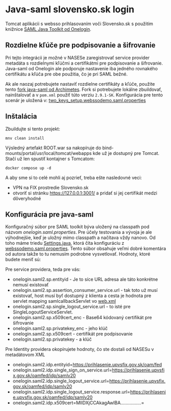 # Java-saml slovensko.sk login

Tomcat aplikácii s websso prihlasovaním voči Slovensko.sk s použitím knižnice [SAML Java Toolkit od Onelogin](https://github.com/SAML-Toolkits/java-saml). 

## Rozdielne kľúče pre podpisovanie a šifrovanie

Pri tejto integrácii je možné v NASESe zaregistrovať service provider metadáta s rozdielnymi kľúčmi a certifikátmi pre podpisovanie a šifrovanie.
Java-saml od Onelogin ale podporuje nastavenie iba jedného rovnakého certifikátu a kľúča pre obe použitia, čo je pri SAML bežné.

Ak ale naozaj potrebujete nastaviť rozdielne certifikáty a kľúče, použite tento [fork java-saml od Archimetes](https://github.com/archimetes/java-saml).
Fork si potrebujete lokálne zbuildovať, nainštalovať a v `pom.xml` použiť túto verziu `2.9.1-SK`.
Konfigurácia pre tento scenár je uložená v: [two_keys_setup.webssodemo.saml.properties](bind-mounts/portal/usr/local/tomcat/conf/two_keys_setup.webssodemo.saml.properties)

## Inštalácia

Zbuildujte si tento projekt:
```
mnv clean install
```
Výsledný artefakt ROOT.war sa nakopíruje do bind-mounts/portal/usr/local/tomcat/webapps kde už je dostupný pre Tomcat. 
Stačí už len spustiť kontajner s Tomcatom:
```
docker compose up -d 
```
A aby sme si to celé mohli aj pozrieť, treba ešte nasledovné veci:
* VPN na FIX prostredie Slovensko.sk
* otvoriť si stránku https://127.0.0.1:3001/ a pridať si jej certifikát medzi dôveryhodné

## Konfigurácia pre java-saml

Konfiguračný súbor pre SAML toolkit býva uložený na classpath pod názvom *onelogin.saml.properties*. 
Pre účely testovania a vývoja je ale výhodnejšie, keď je uložný mimo classpath a načítava vždy nanovo. Od toho máme triedu [Settings.java](src/main/java/com/archimetes/cgpcon/websso/Settings.java), 
ktorá číta konfiguráciu z [webssodemo.saml.properties](bind-mounts/portal/usr/local/tomcat/conf/webssodemo.saml.properties). 
Tento súbor obsahuje veľmi dobré komentára od autora takže to tu nemusím podrobne vysvetlovať. Hodnoty, ktoré budete meniť sú:

Pre service providera, teda pre vás:

* onelogin.saml2.sp.entityid - Je to síce URL adresa ale táto konkrétne nemusí existovať
* onelogin.saml2.sp.assertion_consumer_service.url - tak toto už musí existovať, host musí byť dostupný z klienta a cesta je hodnota pre servlet mapping samlcallbackServlet vo [web.xml](src/main/webapp/WEB-INF/web.xml)
* onelogin.saml2.sp.single_logout_service.url - to isté pre SingleLogoutServiceServlet. 
* onelogin.saml2.sp.x509cert_enc - Base64 kódovaný certifikát pre šifrovanie 
* onelogin.saml2.sp.privatekey_enc - jeho klúč
* onelogin.saml2.sp.x509cert - certifikát pre podpisovanie
* onelogin.saml2.sp.privatekey - a klúč

Pre Identity providera okopírujete hodnoty, čo ste dostali od NASESu v metadátovom XML
* onelogin.saml2.idp.entityid=https://prihlasenie.upvsfix.gov.sk/oam/fed
* onelogin.saml2.idp.single_sign_on_service.url=https://prihlasenie.upvsfix.gov.sk/oamfed/idp/samlv20
* onelogin.saml2.idp.single_logout_service.url=https://prihlasenie.upvsfix.gov.sk/oamfed/idp/samlv20
* onelogin.saml2.idp.single_logout_service.response.url=https://prihlasenie.upvsfix.gov.sk/oamfed/idp/samlv20
* onelogin.saml2.idp.x509cert=MIIDXjCCAkagAwIBA................=



